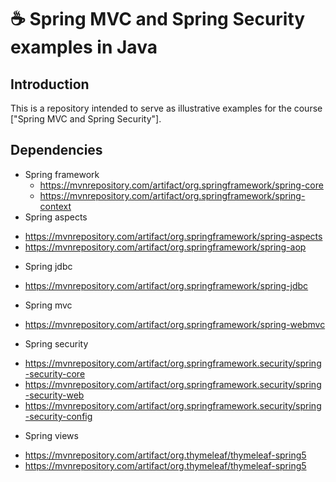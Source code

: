 # ☕ Spring MVC and Spring Security examples in Java  

## Introduction

This is a repository intended to serve as illustrative examples for the course ["Spring MVC and Spring Security"]. 


## Dependencies

* Spring framework  
    - https://mvnrepository.com/artifact/org.springframework/spring-core
    - https://mvnrepository.com/artifact/org.springframework/spring-context
* Spring aspects  
 - https://mvnrepository.com/artifact/org.springframework/spring-aspects
 - https://mvnrepository.com/artifact/org.springframework/spring-aop
* Spring jdbc    
 - https://mvnrepository.com/artifact/org.springframework/spring-jdbc
* Spring mvc  
 - https://mvnrepository.com/artifact/org.springframework/spring-webmvc
* Spring security  
 - https://mvnrepository.com/artifact/org.springframework.security/spring-security-core
 - https://mvnrepository.com/artifact/org.springframework.security/spring-security-web
 - https://mvnrepository.com/artifact/org.springframework.security/spring-security-config
* Spring views  
 - https://mvnrepository.com/artifact/org.thymeleaf/thymeleaf-spring5
 - https://mvnrepository.com/artifact/org.thymeleaf/thymeleaf-spring5



